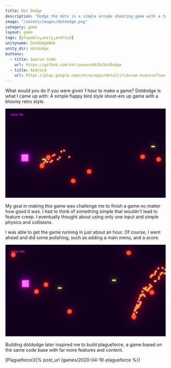 ```yaml
---
title: Dot Dodge
description: "Dodge the dots is a simple arcade shooting game with a twist: You must stay in the air as gravity pulls you downwards and avoid crashing into the dots!"
image: "/assets/images/dotdodge.png"
category: game
layout: game
tags: [playable,unity,android]
unityname: DotDodgeWeb
unity_dir: dotdodge
buttons:
  - title: Source Code
    url: https://github.com/chrisevans9629/DotDodge
  - title: Android
    url: https://play.google.com/store/apps/details?id=com.evanssoftware.dotdodge
---
```


What would you do if you were given 1 hour to make a game?  Dotdodge is what I came up with:  A simple flappy bird style shoot-em up game with a bloomy retro style.

![](/assets/images/dotdodge1.png)

My goal in making this game was challenge me to finish a game no matter how good it was.  I had to think of something simple that wouldn't lead to feature creep.  I eventually thought about using only one input and simple physics and collisions.

I was able to get the game running in just about an hour.  Of course, I went ahead and did some polishing, such as adding a main menu, and a score.

![](/assets/images/dotdodge2.png)

Building dotdodge later inspired me to build plagueforce, a game based on the same code base with far more features and content.

[Plagueforce]({% post_url /games/2020-04-19-plagueforce %})